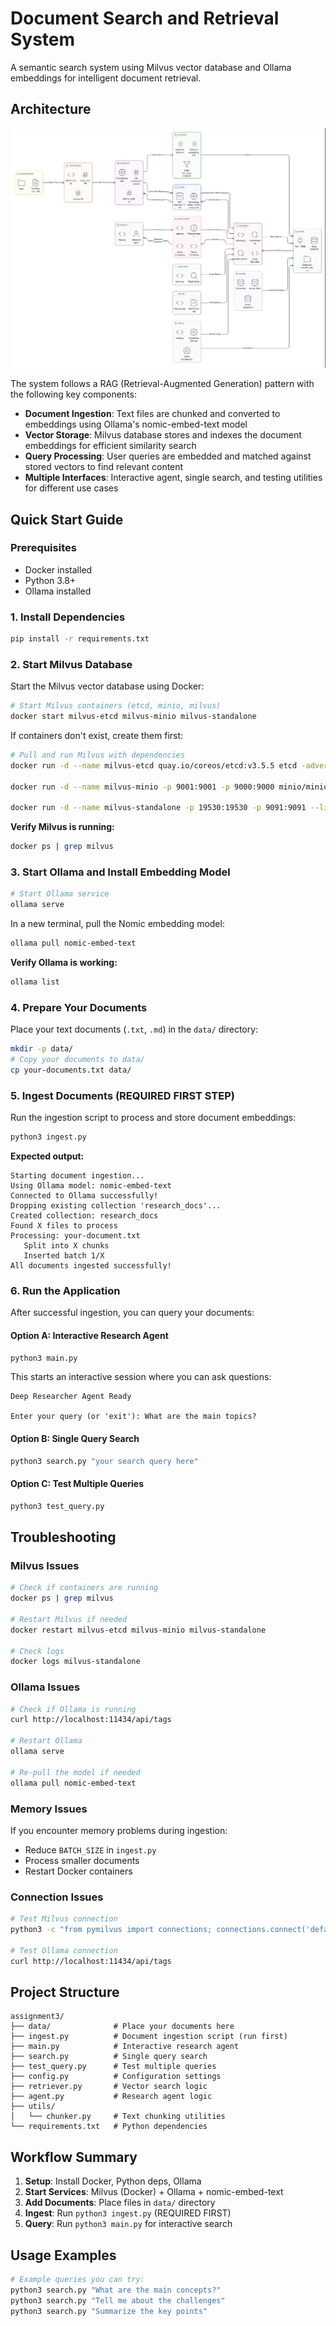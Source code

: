 # Document Search and Retrieval System

A semantic search system using Milvus vector database and Ollama embeddings for intelligent document retrieval.

## Architecture

![Architecture Diagram](diag.png)

The system follows a RAG (Retrieval-Augmented Generation) pattern with the following key components:

- **Document Ingestion**: Text files are chunked and converted to embeddings using Ollama's nomic-embed-text model
- **Vector Storage**: Milvus database stores and indexes the document embeddings for efficient similarity search
- **Query Processing**: User queries are embedded and matched against stored vectors to find relevant content
- **Multiple Interfaces**: Interactive agent, single search, and testing utilities for different use cases

## Quick Start Guide

### Prerequisites
- Docker installed
- Python 3.8+
- Ollama installed

### 1. Install Dependencies

```bash
pip install -r requirements.txt
```

### 2. Start Milvus Database

Start the Milvus vector database using Docker:

```bash
# Start Milvus containers (etcd, minio, milvus)
docker start milvus-etcd milvus-minio milvus-standalone
```

If containers don't exist, create them first:

```bash
# Pull and run Milvus with dependencies
docker run -d --name milvus-etcd quay.io/coreos/etcd:v3.5.5 etcd -advertise-client-urls=http://127.0.0.1:2379 -listen-client-urls http://0.0.0.0:2379 --data-dir /etcd

docker run -d --name milvus-minio -p 9001:9001 -p 9000:9000 minio/minio:RELEASE.2023-03-20T20-16-18Z server /minio_data --console-address ":9001"

docker run -d --name milvus-standalone -p 19530:19530 -p 9091:9091 --link milvus-etcd:etcd --link milvus-minio:minio milvusdb/milvus:v2.3.0 milvus run standalone
```

**Verify Milvus is running:**
```bash
docker ps | grep milvus
```

### 3. Start Ollama and Install Embedding Model

```bash
# Start Ollama service
ollama serve
```

In a new terminal, pull the Nomic embedding model:
```bash
ollama pull nomic-embed-text
```

**Verify Ollama is working:**
```bash
ollama list
```

### 4. Prepare Your Documents

Place your text documents (`.txt`, `.md`) in the `data/` directory:

```bash
mkdir -p data/
# Copy your documents to data/
cp your-documents.txt data/
```

### 5. Ingest Documents (REQUIRED FIRST STEP)

Run the ingestion script to process and store document embeddings:

```bash
python3 ingest.py
```

**Expected output:**
```
Starting document ingestion...
Using Ollama model: nomic-embed-text
Connected to Ollama successfully!
Dropping existing collection 'research_docs'...
Created collection: research_docs
Found X files to process
Processing: your-document.txt
   Split into X chunks
   Inserted batch 1/X
All documents ingested successfully!
```

### 6. Run the Application

After successful ingestion, you can query your documents:

#### Option A: Interactive Research Agent
```bash
python3 main.py
```

This starts an interactive session where you can ask questions:
```
Deep Researcher Agent Ready

Enter your query (or 'exit'): What are the main topics?
```

#### Option B: Single Query Search
```bash
python3 search.py "your search query here"
```

#### Option C: Test Multiple Queries
```bash
python3 test_query.py
```

## Troubleshooting

### Milvus Issues
```bash
# Check if containers are running
docker ps | grep milvus

# Restart Milvus if needed
docker restart milvus-etcd milvus-minio milvus-standalone

# Check logs
docker logs milvus-standalone
```

### Ollama Issues
```bash
# Check if Ollama is running
curl http://localhost:11434/api/tags

# Restart Ollama
ollama serve

# Re-pull the model if needed
ollama pull nomic-embed-text
```

### Memory Issues
If you encounter memory problems during ingestion:
- Reduce `BATCH_SIZE` in `ingest.py`
- Process smaller documents
- Restart Docker containers

### Connection Issues
```bash
# Test Milvus connection
python3 -c "from pymilvus import connections; connections.connect('default', host='localhost', port='19530'); print('Connected!')"

# Test Ollama connection
curl http://localhost:11434/api/tags
```

## Project Structure

```
assignment3/
├── data/              # Place your documents here
├── ingest.py          # Document ingestion script (run first)
├── main.py            # Interactive research agent
├── search.py          # Single query search
├── test_query.py      # Test multiple queries
├── config.py          # Configuration settings
├── retriever.py       # Vector search logic
├── agent.py           # Research agent logic
├── utils/
│   └── chunker.py     # Text chunking utilities
└── requirements.txt   # Python dependencies
```

## Workflow Summary

1. **Setup**: Install Docker, Python deps, Ollama
2. **Start Services**: Milvus (Docker) + Ollama + nomic-embed-text
3. **Add Documents**: Place files in `data/` directory  
4. **Ingest**: Run `python3 ingest.py` (REQUIRED FIRST)
5. **Query**: Run `python3 main.py` for interactive search

## Usage Examples

```bash
# Example queries you can try:
python3 search.py "What are the main concepts?"
python3 search.py "Tell me about the challenges"
python3 search.py "Summarize the key points"
```